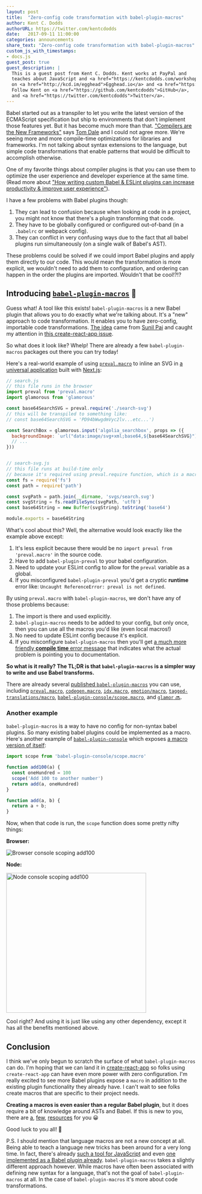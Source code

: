 ```yaml
---
layout: post
title:  "Zero-config code transformation with babel-plugin-macros"
author: Kent C. Dodds
authorURL: https://twitter.com/kentcdodds
date:   2017-09-11 11:00:00
categories: announcements
share_text: "Zero-config code transformation with babel-plugin-macros"
custom_js_with_timestamps:
- docs.js
guest_post: true
guest_description: |
  This is a guest post from Kent C. Dodds. Kent works at PayPal and
  teaches about JavaScript and <a href="https://kentcdodds.com/workshops/#code-transformation-and-linting">writing Babel plugins</a>
  on <a href="http://kcd.im/egghead">Egghead.io</a> and <a href="https://frontendmasters.com/courses/">Frontend Masters</a>.
  Follow Kent on <a href="https://github.com/kentcdodds">GitHub</a>,
  and <a href="https://twitter.com/kentcdodds">Twitter</a>.
---
```


Babel started out as a transpiler to let you write the latest version of the ECMAScript specification but ship to environments that don't implement those features yet. But it has become much more than that. ["Compilers are the New Frameworks"](https://tomdale.net/2017/09/compilers-are-the-new-frameworks/) says [Tom Dale](https://twitter.com/tomdale) and I could not agree more. We're seeing more and more compile-time optimizations for libraries and frameworks. I'm not talking about syntax extensions to the language, but simple code transformations that enable patterns that would be difficult to accomplish otherwise.

<!--truncate-->

One of my favorite things about compiler plugins is that you can use them to optimize the user experience and developer experience at the same time. (Read more about ["How writing custom Babel & ESLint plugins can increase productivity & improve user experience"](https://kentcdodds.com/blog/how-writing-custom-babel-and-eslint-plugins-can-increase-productivity-and-improve-user-experience)).

I have a few problems with Babel plugins though:

1. They can lead to confusion because when looking at code in a project, you might not know that there's a plugin transforming that code.
2. They have to be globally configured or configured out-of-band (in a `.babelrc` or webpack config).
3. They can conflict in very confusing ways due to the fact that all babel plugins run simultaneously (on a single walk of Babel's AST).

These problems could be solved if we could import Babel plugins and apply them directly to our code. This would mean the transformation is more explicit, we wouldn't need to add them to configuration, and ordering can happen in the order the plugins are imported. Wouldn't that be cool!?!?

## Introducing [`babel-plugin-macros`](https://github.com/kentcdodds/babel-plugin-macros) 🎣

Guess what! A tool like this exists! `babel-plugin-macros` is a new Babel plugin that allows you to do exactly what we're talking about. It's a "new" approach to code transformation. It enables you to have zero-config, importable code transformations. [The idea](https://github.com/threepointone/babel-plugin-macros) came from [Sunil Pai](https://twitter.com/threepointone) and caught my attention in [this create-react-app issue](https://github.com/facebookincubator/create-react-app/issues/2730).

So what does it look like? Whelp! There are already a few `babel-plugin-macros` packages out there you can try today!

Here's a real-world example of using [`preval.macro`](https://github.com/kentcdodds/preval.macro) to inline an SVG in [a universal application](https://github.com/kentcdodds/glamorous-website) built with [Next.js](https://github.com/zeit/next.js):

```js title="JavaScript"
// search.js
// this file runs in the browser
import preval from 'preval.macro'
import glamorous from 'glamorous'

const base64SearchSVG = preval.require('./search-svg')
// this will be transpiled to something like:
// const base64SearchSVG = 'PD94bWwgdmVyc2lv...etc...')

const SearchBox = glamorous.input('algolia_searchbox', props => ({
  backgroundImage: `url("data:image/svg+xml;base64,${base64SearchSVG}")`,
  // ...
}))


// search-svg.js
// this file runs at build-time only
// because it's required using preval.require function, which is a macro!
const fs = require('fs')
const path = require('path')

const svgPath = path.join(__dirname, 'svgs/search.svg')
const svgString = fs.readFileSync(svgPath, 'utf8')
const base64String = new Buffer(svgString).toString('base64')

module.exports = base64String
```

What's cool about this? Well, the alternative would look exactly like the example above except:

1. It's less explicit because there would be no `import preval from 'preval.macro'` in the source code.
2. Have to add `babel-plugin-preval` to your babel configuration.
3. Need to update your ESLint config to allow for the `preval` variable as a global.
4. If you misconfigured `babel-plugin-preval` you'd get a cryptic **runtime** error like: `Uncaught ReferenceError: preval is not defined`.

By using `preval.macro` with `babel-plugin-macros`, we don't have any of those problems because:

1. The import is there and used explicitly.
2. `babel-plugin-macros` needs to be added to your config, but only once, then you can use all the macros you'd like (even local macros!)
3. No need to update ESLint config because it's explicit.
4. If you misconfigure `babel-plugin-macros` then you'll get [a much more friendly **compile time** error message](https://github.com/kentcdodds/babel-plugin-macros/blob/f7c9881ee22b19b3c53c93711af6a42895ba1c71/src/__tests__/__snapshots__/index.js.snap#L100) that indicates what the actual problem is pointing you to documentation.

**So what is it really? The TL;DR is that `babel-plugin-macros` is a simpler way to write and use Babel transforms.**

There are already several [published `babel-plugin-macros`](https://www.npmjs.com/browse/keyword/babel-plugin-macros) you can use, including [`preval.macro`](https://github.com/kentcdodds/preval.macro), [`codegen.macro`](https://github.com/kentcdodds/codegen.macro), [`idx.macro`](https://github.com/dralletje/idx.macro), [`emotion/macro`](https://github.com/emotion-js/emotion/blob/master/docs/babel.md#babel-macros), [`tagged-translations/macro`](https://github.com/vinhlh/tagged-translations#via-babel-macros), [`babel-plugin-console/scope.macro`](https://github.com/mattphillips/babel-plugin-console#macros), and [`glamor` 🔜](https://github.com/threepointone/glamor/pull/312).

### Another example

`babel-plugin-macros` is a way to have no config for non-syntax babel plugins. So many existing babel plugins could be implemented as a macro. Here's another example of [`babel-plugin-console`](https://github.com/mattphillips/babel-plugin-console) which exposes [a macro version of itself](https://github.com/mattphillips/babel-plugin-console/blob/master/README.md#macros):

```js title="JavaScript"
import scope from 'babel-plugin-console/scope.macro'

function add100(a) {
  const oneHundred = 100
  scope('Add 100 to another number')
  return add(a, oneHundred)
}

function add(a, b) {
  return a + b;
}
```

Now, when that code is run, the `scope` function does some pretty nifty things:

**Browser:**

![Browser console scoping add100](https://github.com/mattphillips/babel-plugin-console/raw/53536cba919d5be49d4f66d957769c07ca7a4207/assets/add100-chrome.gif)

**Node:**

<img alt="Node console scoping add100" src="https://github.com/mattphillips/babel-plugin-console/raw/53536cba919d5be49d4f66d957769c07ca7a4207/assets/add100-node.png" width="372" />

Cool right? And using it is just like using any other dependency, except it has all the benefits mentioned above.

## Conclusion

I think we've only begun to scratch the surface of what `babel-plugin-macros` can do. I'm hoping that we can land it in [create-react-app](https://github.com/facebookincubator/create-react-app/issues/2730) so folks using `create-react-app` can have even more power with zero configuration. I'm really excited to see more Babel plugins expose a `macro` in addition to the existing plugin functionality they already have. I can't wait to see folks create macros that are specific to their project needs.

**Creating a macros is even easier than a regular Babel plugin**, but it does require a bit of knowledge around ASTs and Babel. If this is new to you, there are [a](https://kentcdodds.com/talks/#writing-custom-babel-and-eslint-plugins-with-asts), [few](https://github.com/thejameskyle/babel-handbook), [resources](https://kentcdodds.com/workshops/#code-transformation-and-linting) for you 😀

Good luck to you all! 👋

P.S. I should mention that language macros are not a new concept at all. Being able to teach a language new tricks has been around for a very long time. In fact, there's already [such a tool for JavaScript](http://sweetjs.org/) and even [one implemented as a Babel plugin already](https://github.com/codemix/babel-plugin-macros). `babel-plugin-macros` takes a slightly different approach however. While macros have often been associated with defining new syntax for a language, that's not the goal of `babel-plugin-macros` at all. In the case of `babel-plugin-macros` it's more about code transformations.
